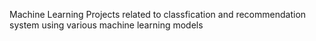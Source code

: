 Machine Learning Projects related to classfication and recommendation system using various machine learning models 
 
